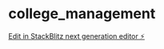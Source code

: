 # college_management

[Edit in StackBlitz next generation editor ⚡️](https://stackblitz.com/~/github.com/Yaneww11/college_management)